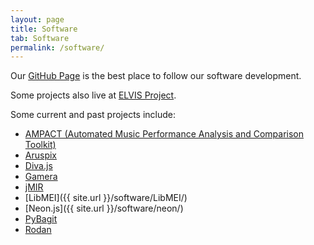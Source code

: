 ```yaml
---
layout: page
title: Software
tab: Software
permalink: /software/
---
```


Our [GitHub Page](http://github.com/DDMAL) is the best place to follow our software development. 

Some projects also live at [ELVIS Project](https://github.com/ELVIS-Project).

Some current and past projects include:
* [AMPACT (Automated Music Performance Analysis and Comparison Toolkit)](http://www.ampact.org/)
* [Aruspix](https://www.aruspix.net/)
* [Diva.js](https://ddmal.github.io/diva.js/)
* [Gamera](https://gamera.informatik.hsnr.de/)
* [jMIR](https://jmir.sourceforge.net/)
* [LibMEI]({{ site.url }}/software/LibMEI/)
* [Neon.js]({{ site.url }}/software/neon/)
* [PyBagit](https://github.com/ahankinson/pybagit)
* [Rodan](https://github.com/ddmal/rodan)


